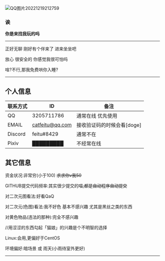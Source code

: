 ![QQ图片20221219212759](https://user-images.githubusercontent.com/108512490/208436608-758404a1-524c-40ce-9088-3e1ff73deb78.jpg)

### 诶
**你是来找我玩的吗**

---
正好无聊 刚好有个伴来了 进来坐坐吧

放心 很安全的 你感觉我很可怕吗

啥?不行,那我免费哄你入睡?

---

个人信息
---
联系方式|ID|备注
-|-|-|
QQ|3205711786|通常在线 优先使用
EMAIL|catfeitu@qq.com|接收验证码的时候会看[doge]
Discord|feitu#8429|通常不在
Pixiv|█████████|不经常在线



其它信息
---

资金状况:非常穷(小于100) <del>求求你v我50<del>
  
GITHUB提交代码频率:其实很少提交的喵<del>,都是自动程序自动提交<del>
  
对二次元图看法:好看QaQ
  
对二次元(色图)看法:我不好色 基本不感兴趣  尤其是黑丝之类的东西
  
对黄色物品(违法的那种):完全不感兴趣
  
//用涩涩的东西勾起「猫娘」的兴趣是个不明智的选择

Linux:会用,更偏好于CentOS
  
环境偏好:暗场景 或 雨天(小雨待室外更好)
  
 
---
 
